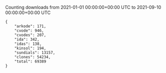 
Counting downloads from 2021-01-01 00:00:00+00:00 UTC to 2021-09-10 00:00:00+00:00 UTC

```
{
    "arkode": 171,
    "cvode": 946,
    "cvodes": 207,
    "ida": 342,
    "idas": 138,
    "kinsol": 194,
    "sundials": 13157,
    "clones": 54234,
    "total": 69389
}
```
